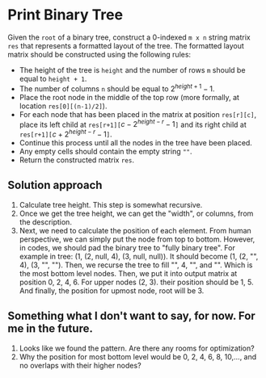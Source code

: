 # Print Binary Tree

Given the `root` of a binary tree, construct a 0-indexed `m x n` string matrix `res` that represents a formatted layout of the tree. The formatted layout matrix should be constructed using the following rules:

- The height of the tree is `height` and the number of rows `m` should be equal to `height + 1`. 
- The number of columns `n` should be equal to $2^{height+1} - 1$. 
- Place the root node in the middle of the top row (more formally, at location `res[0][(n-1)/2]`). 
- For each node that has been placed in the matrix at position `res[r][c]`, place its left child at `res[r+1][`$c-2^{height-r}-1$`]` and its right child at `res[r+1][`$c+2^{height-r}-1$`]`. 
- Continue this process until all the nodes in the tree have been placed. 
- Any empty cells should contain the empty string `""`. 
- Return the constructed matrix `res`.

## Solution approach
1. Calculate tree height. This step is somewhat recursive. 
2. Once we get the tree height, we can get the "width", or columns, from the description.
3. Next, we need to calculate the position of each element. From human perspective, we can simply put the node from top to bottom. However, in codes, we should pad the binary tree to "fully binary tree". For example in tree: (1, (2, null, 4), (3, null, null)). It should become (1, (2, "", 4), (3, "", ""). Then, we recurse the tree to fill "", 4, "", and "". Which is the most bottom level nodes. Then, we put it into output matrix at position 0, 2, 4, 6. For upper nodes (2, 3). their position should be 1, 5. And finally, the position for upmost node, root will be 3. 

## Something what I don't want to say, for now. For me in the future.
1. Looks like we found the pattern. Are there any rooms for optimization?
2. Why the position for most bottom level would be 0, 2, 4, 6, 8, 10,..., and no overlaps with their higher nodes?